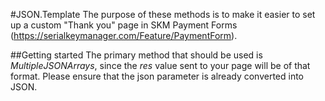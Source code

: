 #JSON.Template
The purpose of these methods is to make it easier to set up a custom "Thank you" page in SKM Payment Forms (https://serialkeymanager.com/Feature/PaymentForm).

##Getting started
The primary method that should be used is _MultipleJSONArrays_, since the _res_ value sent to your page will be of that format.
Please ensure that the json parameter is already converted into JSON. 
